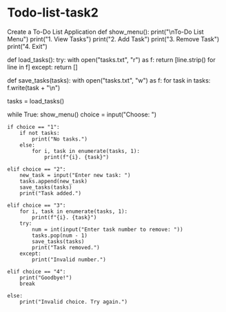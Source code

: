 # Todo-list-task2
Create a To-Do List Application
def show_menu():
    print("\nTo-Do List Menu")
    print("1. View Tasks")
    print("2. Add Task")
    print("3. Remove Task")
    print("4. Exit")

def load_tasks():
    try:
        with open("tasks.txt", "r") as f:
            return [line.strip() for line in f]
    except:
        return []

def save_tasks(tasks):
    with open("tasks.txt", "w") as f:
        for task in tasks:
            f.write(task + "\n")

tasks = load_tasks()

while True:
    show_menu()
    choice = input("Choose: ")

    if choice == "1":
        if not tasks:
            print("No tasks.")
        else:
            for i, task in enumerate(tasks, 1):
                print(f"{i}. {task}")

    elif choice == "2":
        new_task = input("Enter new task: ")
        tasks.append(new_task)
        save_tasks(tasks)
        print("Task added.")

    elif choice == "3":
        for i, task in enumerate(tasks, 1):
            print(f"{i}. {task}")
        try:
            num = int(input("Enter task number to remove: "))
            tasks.pop(num - 1)
            save_tasks(tasks)
            print("Task removed.")
        except:
            print("Invalid number.")

    elif choice == "4":
        print("Goodbye!")
        break

    else:
        print("Invalid choice. Try again.")
